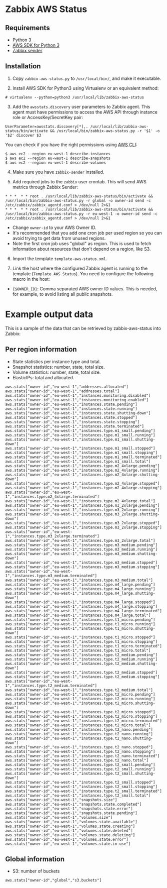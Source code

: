 # Zabbix AWS Status

## Requirements

* Python 3
* [AWS SDK for Python 3](https://aws.amazon.com/sdk-for-python/)
* [Zabbix sender](https://www.zabbix.com/documentation/3.0/manual/concepts/sender)

## Installation

1. Copy ``zabbix-aws-status.py`` to ``/usr/local/bin/``, and make it executable.

2. Install AWS SDK for Python3 using Virtualenv or an equivalent method:

  ```
  # virtualenv --python=python3 /usr/local/lib/zabbix-aws-status
  ```
  
3. Add the ``awsstats.discovery`` user parameters to Zabbix agent. This agent must have permissions to access the AWS API through instance role or AccessKey/SecretKey pair:

  ```
  UserParameter=awsstats.discovery[*],. /usr/local/lib/zabbix-aws-status/bin/activate && /usr/local/bin/zabbix-aws-status.py -r '$1' -o '$2' discover $3
  ```
	
  You can check if you have the right permissions using [AWS CLI](https://aws.amazon.com/cli/):

  ```
  $ aws ec2 --region eu-west-1 describe-instances
  $ aws ec2 --region eu-west-1 describe-snapshots
  $ aws ec2 --region eu-west-1 describe-volumes
  ```

4. Make sure you have ``zabbix-sender`` installed.

5. Add required jobs to the ``zabbix`` user crontab. This will send AWS metrics through Zabbix Sender:
  ```
  * * *  * * root . /usr/local/lib/zabbix-aws-status/bin/activate && /usr/local/bin/zabbix-aws-status.py -r global -o owner-id send -c /etc/zabbix/zabbix_agentd.conf > /dev/null 2>&1
  * * *  * * root . /usr/local/lib/zabbix-aws-status/bin/activate && /usr/local/bin/zabbix-aws-status.py -r eu-west-1 -o owner-id send -c /etc/zabbix/zabbix_agentd.conf > /dev/null 2>&1
  ```
  * Change ``owner-id`` to your AWS Owner ID.
  * It's recommended that you add one cron job per used region so you can avoid trying to get data from unused regions.
  * Note the first cron job uses "global" as region. This is used to fetch information about resources that don't depend on a region, like S3.

6. Import the template ``template-aws-status.xml``.

7. Link the host where the configured Zabbix agent is running to the template (``Template AWS Status``). You need to configure the following macro in the host:
  * ``{$OWNER_ID}``: Comma separated AWS owner ID values. This is needed, for example, to avoid listing all public snapshots.

# Example output data

This is a sample of the data that can be retrieved by zabbix-aws-status into Zabbix:
 
## Per region information

 * State statistics per instance type and total.
 * Snapshot statistics: number, state, total size.
 * Volume statistics: number, state, total size.
 * ElasticIPs: total and allocated.

```
aws.stats["owner-id","eu-west-1","addresses.allocated"]
aws.stats["owner-id","eu-west-1","addresses.total"]
aws.stats["owner-id","eu-west-1","instances.monitoring.disabled"]
aws.stats["owner-id","eu-west-1","instances.monitoring.enabled"]
aws.stats["owner-id","eu-west-1","instances.state.pending"]
aws.stats["owner-id","eu-west-1","instances.state.running"]
aws.stats["owner-id","eu-west-1","instances.state.shutting-down"]
aws.stats["owner-id","eu-west-1","instances.state.stopped"]
aws.stats["owner-id","eu-west-1","instances.state.stopping"]
aws.stats["owner-id","eu-west-1","instances.state.terminated"]
aws.stats["owner-id","eu-west-1","instances.type.m1_small.pending"]
aws.stats["owner-id","eu-west-1","instances.type.m1_small.running"]
aws.stats["owner-id","eu-west-1","instances.type.m1_small.shutting-down"]
aws.stats["owner-id","eu-west-1","instances.type.m1_small.stopped"]
aws.stats["owner-id","eu-west-1","instances.type.m1_small.stopping"]
aws.stats["owner-id","eu-west-1","instances.type.m1_small.terminated"]
aws.stats["owner-id","eu-west-1","instances.type.m1_small.total"]
aws.stats["owner-id","eu-west-1","instances.type.m2_4xlarge.pending"]
aws.stats["owner-id","eu-west-1","instances.type.m2_4xlarge.running"]
aws.stats["owner-id","eu-west-1","instances.type.m2_4xlarge.shutting-down"]
aws.stats["owner-id","eu-west-1","instances.type.m2_4xlarge.stopped"]
aws.stats["owner-id","eu-west-1","instances.type.m2_4xlarge.stopping"]
aws.stats["owner-id","eu-west-1","instances.type.m2_4xlarge.terminated"]
aws.stats["owner-id","eu-west-1","instances.type.m2_4xlarge.total"]
aws.stats["owner-id","eu-west-1","instances.type.m3_2xlarge.pending"]
aws.stats["owner-id","eu-west-1","instances.type.m3_2xlarge.running"]
aws.stats["owner-id","eu-west-1","instances.type.m3_2xlarge.shutting-down"]
aws.stats["owner-id","eu-west-1","instances.type.m3_2xlarge.stopped"]
aws.stats["owner-id","eu-west-1","instances.type.m3_2xlarge.stopping"]
aws.stats["owner-id","eu-west-1","instances.type.m3_2xlarge.terminated"]
aws.stats["owner-id","eu-west-1","instances.type.m3_2xlarge.total"]
aws.stats["owner-id","eu-west-1","instances.type.m3_medium.pending"]
aws.stats["owner-id","eu-west-1","instances.type.m3_medium.running"]
aws.stats["owner-id","eu-west-1","instances.type.m3_medium.shutting-down"]
aws.stats["owner-id","eu-west-1","instances.type.m3_medium.stopped"]
aws.stats["owner-id","eu-west-1","instances.type.m3_medium.stopping"]
aws.stats["owner-id","eu-west-1","instances.type.m3_medium.terminated"]
aws.stats["owner-id","eu-west-1","instances.type.m3_medium.total"]
aws.stats["owner-id","eu-west-1","instances.type.m4_large.pending"]
aws.stats["owner-id","eu-west-1","instances.type.m4_large.running"]
aws.stats["owner-id","eu-west-1","instances.type.m4_large.shutting-down"]
aws.stats["owner-id","eu-west-1","instances.type.m4_large.stopped"]
aws.stats["owner-id","eu-west-1","instances.type.m4_large.stopping"]
aws.stats["owner-id","eu-west-1","instances.type.m4_large.terminated"]
aws.stats["owner-id","eu-west-1","instances.type.m4_large.total"]
aws.stats["owner-id","eu-west-1","instances.type.t1_micro.pending"]
aws.stats["owner-id","eu-west-1","instances.type.t1_micro.running"]
aws.stats["owner-id","eu-west-1","instances.type.t1_micro.shutting-down"]
aws.stats["owner-id","eu-west-1","instances.type.t1_micro.stopped"]
aws.stats["owner-id","eu-west-1","instances.type.t1_micro.stopping"]
aws.stats["owner-id","eu-west-1","instances.type.t1_micro.terminated"]
aws.stats["owner-id","eu-west-1","instances.type.t1_micro.total"]
aws.stats["owner-id","eu-west-1","instances.type.t2_medium.pending"]
aws.stats["owner-id","eu-west-1","instances.type.t2_medium.running"]
aws.stats["owner-id","eu-west-1","instances.type.t2_medium.shutting-down"]
aws.stats["owner-id","eu-west-1","instances.type.t2_medium.stopped"]
aws.stats["owner-id","eu-west-1","instances.type.t2_medium.stopping"]
aws.stats["owner-id","eu-west-1","instances.type.t2_medium.terminated"]
aws.stats["owner-id","eu-west-1","instances.type.t2_medium.total"]
aws.stats["owner-id","eu-west-1","instances.type.t2_micro.pending"]
aws.stats["owner-id","eu-west-1","instances.type.t2_micro.running"]
aws.stats["owner-id","eu-west-1","instances.type.t2_micro.shutting-down"]
aws.stats["owner-id","eu-west-1","instances.type.t2_micro.stopped"]
aws.stats["owner-id","eu-west-1","instances.type.t2_micro.stopping"]
aws.stats["owner-id","eu-west-1","instances.type.t2_micro.terminated"]
aws.stats["owner-id","eu-west-1","instances.type.t2_micro.total"]
aws.stats["owner-id","eu-west-1","instances.type.t2_nano.pending"]
aws.stats["owner-id","eu-west-1","instances.type.t2_nano.running"]
aws.stats["owner-id","eu-west-1","instances.type.t2_nano.shutting-down"]
aws.stats["owner-id","eu-west-1","instances.type.t2_nano.stopped"]
aws.stats["owner-id","eu-west-1","instances.type.t2_nano.stopping"]
aws.stats["owner-id","eu-west-1","instances.type.t2_nano.terminated"]
aws.stats["owner-id","eu-west-1","instances.type.t2_nano.total"]
aws.stats["owner-id","eu-west-1","instances.type.t2_small.pending"]
aws.stats["owner-id","eu-west-1","instances.type.t2_small.running"]
aws.stats["owner-id","eu-west-1","instances.type.t2_small.shutting-down"]
aws.stats["owner-id","eu-west-1","instances.type.t2_small.stopped"]
aws.stats["owner-id","eu-west-1","instances.type.t2_small.stopping"]
aws.stats["owner-id","eu-west-1","instances.type.t2_small.terminated"]
aws.stats["owner-id","eu-west-1","instances.type.t2_small.total"]
aws.stats["owner-id","eu-west-1","snapshots.size"]
aws.stats["owner-id","eu-west-1","snapshots.state.completed"]
aws.stats["owner-id","eu-west-1","snapshots.state.error"]
aws.stats["owner-id","eu-west-1","snapshots.state.pending"]
aws.stats["owner-id","eu-west-1","volumes.size"]
aws.stats["owner-id","eu-west-1","volumes.state.available"]
aws.stats["owner-id","eu-west-1","volumes.state.creating"]
aws.stats["owner-id","eu-west-1","volumes.state.deleted"]
aws.stats["owner-id","eu-west-1","volumes.state.deleting"]
aws.stats["owner-id","eu-west-1","volumes.state.error"]
aws.stats["owner-id","eu-west-1","volumes.state.in-use"]
```

## Global information

 * S3: number of buckets

```
aws.stats["owner-id","global","s3.buckets"]
```

